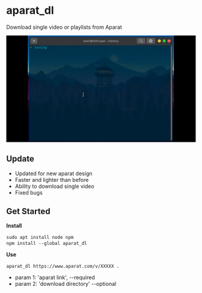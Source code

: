 # aparat_dl

Download single video or playlists from Aparat

![aparat_dl gif](https://raw.githubusercontent.com/ssshojaei/aparat_dl/master/screenshots/demo.gif)

## Update

- Updated for new aparat design
- Faster and lighter than before
- Ability to download single video
- Fixed bugs

## Get Started

**Install**

```
sudo apt install node npm
npm install --global aparat_dl
```

**Use**

```
aparat_dl https://www.aparat.com/v/XXXXX .
```

- param 1: 'aparat link', --required
- param 2: 'download directory' --optional

